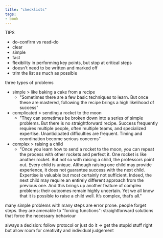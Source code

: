 ```yaml
---
title: "checklists"
tags: 
- book
---
```


TIPS
- do-confirm vs read-do
- clear
- simple
- fast
- flexibility in performing key points, but stop at critical steps
- doesn't need to be written and marked off
- trim the list as much as possible


three types of problems
- simple > like baking a cake from a recipe
	- "Sometimes there are a few basic techniques to learn. But once these are mastered, following the recipe brings a high likelihood of success"
- complicated > sending a rocket to the moon
	- "They can sometimes be broken down into a series of simple problems. But there is no straightforward recipe. Success frequently requires multiple people, often multiple teams, and specialized expertise. Unanticipated difficulties are frequent. Timing and coordination become serious concerns"
- complex > raising a child
	- "Once you learn how to send a rocket to the moon, you can repeat the process with other rockets and perfect it. One rocket is like another rocket. But not so with raising a child, the professors point out. Every child is unique. Although raising one child may provide experience, it does not guarantee success with the next child. Expertise is valuable but most certainly not sufficient. Indeed, the next child may require an entirely different approach from the previous one. And this brings up another feature of complex problems: their outcomes remain highly uncertain. Yet we all know that it is possible to raise a child well. It’s complex, that’s all."

many simple problems with many steps are error prone. people forget steps. they are amenable to "forcing functions": straightforward solutions that force the necessary behaviour

always a decision: follow protocol or just do it ⇒ get the stupid stuff right but allow room for creativity and individual judgement
